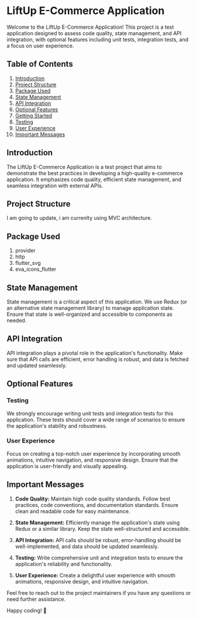 # LiftUp E-Commerce Application

Welcome to the LiftUp E-Commerce Application! This project is a test application designed to assess code quality, state management, and API integration, with optional features including unit tests, integration tests, and a focus on user experience.

## Table of Contents
1. [Introduction](#introduction)
2. [Project Structure](#project-structure)
3. [Package Used](#package-used)
4. [State Management](#state-management)
5. [API Integration](#api-integration)
6. [Optional Features](#optional-features)
7. [Getting Started](#getting-started)
8. [Testing](#testing)
9. [User Experience](#user-experience)
10. [Important Messages](#important-messages)

## Introduction

The LiftUp E-Commerce Application is a test project that aims to demonstrate the best practices in developing a high-quality e-commerce application. It emphasizes code quality, efficient state management, and seamless integration with external APIs.



## Project Structure
I am going to update, i am currenlty using MVC architecture.

## Package Used
1. provider
2. http
3. flutter_svg
4. eva_icons_flutter



## State Management

State management is a critical aspect of this application. We use Redux (or an alternative state management library) to manage application state. Ensure that state is well-organized and accessible to components as needed.

## API Integration

API integration plays a pivotal role in the application's functionality. Make sure that API calls are efficient, error handling is robust, and data is fetched and updated seamlessly.

## Optional Features

### Testing

We strongly encourage writing unit tests and integration tests for this application. These tests should cover a wide range of scenarios to ensure the application's stability and robustness.

### User Experience

Focus on creating a top-notch user experience by incorporating smooth animations, intuitive navigation, and responsive design. Ensure that the application is user-friendly and visually appealing.

## Important Messages

1. **Code Quality:** Maintain high code quality standards. Follow best practices, code conventions, and documentation standards. Ensure clean and readable code for easy maintenance.

2. **State Management:** Efficiently manage the application's state using Redux or a similar library. Keep the state well-structured and accessible.

3. **API Integration:** API calls should be robust, error-handling should be well-implemented, and data should be updated seamlessly.

4. **Testing:** Write comprehensive unit and integration tests to ensure the application's reliability and functionality.

5. **User Experience:** Create a delightful user experience with smooth animations, responsive design, and intuitive navigation.

Feel free to reach out to the project maintainers if you have any questions or need further assistance.

Happy coding! 🚀